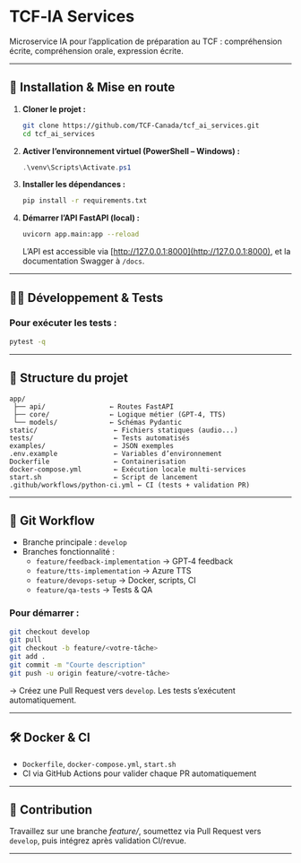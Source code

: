# TCF‑IA Services

Microservice IA pour l’application de préparation au TCF : compréhension écrite, compréhension orale, expression écrite.

---

## 🚀 Installation & Mise en route

1. **Cloner le projet :**
   ```bash
   git clone https://github.com/TCF‑Canada/tcf_ai_services.git
   cd tcf_ai_services
   ```

2. **Activer l’environnement virtuel (PowerShell – Windows) :**
   ```powershell
   .\venv\Scripts\Activate.ps1
   ```

3. **Installer les dépendances :**
   ```bash
   pip install -r requirements.txt
   ```

4. **Démarrer l’API FastAPI (local) :**
   ```bash
   uvicorn app.main:app --reload
   ```
   L’API est accessible via [http://127.0.0.1:8000](http://127.0.0.1:8000), et la documentation Swagger à `/docs`.

---

## 🧑‍💻 Développement & Tests


### Pour exécuter les tests :
```bash
pytest -q
```

---

## 📂 Structure du projet

```
app/
 ├── api/                ← Routes FastAPI
 ├── core/               ← Logique métier (GPT‑4, TTS)
 └── models/             ← Schémas Pydantic
static/                   ← Fichiers statiques (audio...)
tests/                    ← Tests automatisés
examples/                 ← JSON exemples
.env.example              ← Variables d’environnement
Dockerfile                ← Containerisation
docker-compose.yml        ← Exécution locale multi‑services
start.sh                  ← Script de lancement
.github/workflows/python‑ci.yml ← CI (tests + validation PR)
```

---

## 🔁 Git Workflow

- Branche principale : `develop`
- Branches fonctionnalité :
  - `feature/feedback-implementation` → GPT‑4 feedback
  - `feature/tts-implementation` → Azure TTS
  - `feature/devops-setup` → Docker, scripts, CI
  - `feature/qa-tests` → Tests & QA

### Pour démarrer :
```bash
git checkout develop
git pull
git checkout -b feature/<votre-tâche>
git add .
git commit -m "Courte description"
git push -u origin feature/<votre-tâche>
```

→ Créez une Pull Request vers `develop`. Les tests s’exécutent automatiquement.

---





## 🛠️ Docker & CI

- `Dockerfile`, `docker-compose.yml`, `start.sh`
- CI via GitHub Actions pour valider chaque PR automatiquement

---

## 📝 Contribution

Travaillez sur une branche *feature/*, soumettez via Pull Request vers `develop`, puis intégrez après validation CI/revue.

---


